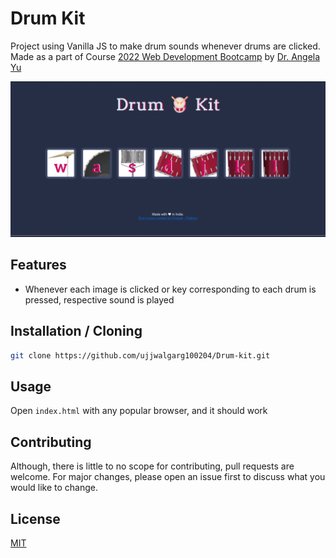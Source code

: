 # Drum Kit

Project using Vanilla JS to make drum sounds whenever drums are clicked.
Made as a part of
Course [2022 Web Development Bootcamp](https://www.udemy.com/course/the-complete-web-development-bootcamp/)
by [Dr. Angela Yu](https://www.linkedin.com/in/angela-yu1/)

![main_view](readme_assets/demo.gif)

## Features

- Whenever each image is clicked or key corresponding to each drum is pressed, respective sound is played

## Installation / Cloning

```bash
git clone https://github.com/ujjwalgarg100204/Drum-kit.git 
```

## Usage

Open ```index.html``` with any popular browser, and it should work

## Contributing

Although, there is little to no scope for contributing, pull requests are welcome. For major changes, please open an
issue first to discuss what you would like to change.

## License

[MIT](LICENSE.txt)